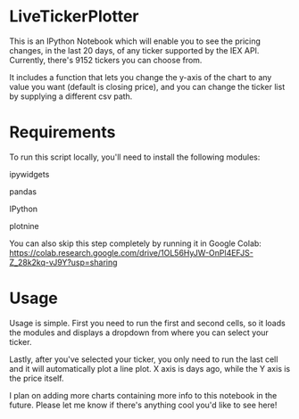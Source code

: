 # LiveTickerPlotter
This is an IPython Notebook which will enable you to see the pricing changes, in the last 20 days, of any ticker supported by the IEX API. Currently, there's 9152 tickers you can choose from.

It includes a function that lets you change the y-axis of the chart to any value you want (default is closing price), and you can change the ticker list by supplying a different csv path.

# Requirements
To run this script locally, you'll need to install the following modules:

ipywidgets

pandas

IPython

plotnine

You can also skip this step completely by running it in Google Colab:
https://colab.research.google.com/drive/1OL56HyJW-OnPl4EFJS-Z_28k2kq-vJ9Y?usp=sharing

# Usage
Usage is simple. First you need to run the first and second cells, so it loads the modules and displays a dropdown from where you can select your ticker.

Lastly, after you've selected your ticker, you only need to run the last cell and it will automatically plot a line plot. X axis is days ago, while the Y axis is the price itself.

I plan on adding more charts containing more info to this notebook in the future. Please let me know if there's anything cool you'd like to see here!
